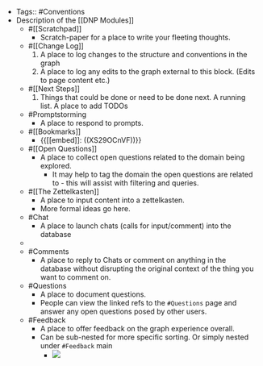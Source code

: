 - Tags:: #Conventions
- Description of the [[DNP Modules]]
    - #[[Scratchpad]]
        - Scratch-paper for a place to write your fleeting thoughts.
    - #[[Change Log]]
        1. A place to log changes to the structure and conventions in the graph 
        2. A place to log any edits to the graph external to this block. (Edits to page content etc.)
    - #[[Next Steps]]
        1. Things that could be done or need to be done next. A running list. A place to add TODOs
    - #Promptstorming
        - A place to respond to prompts.
    - #[[Bookmarks]]
        - {{[[embed]]: ((XS29OCnVF))}}
    - #[[Open Questions]]
        - A place to collect open questions related to the domain being explored.
            - It may help to tag the domain the open questions are related to - this will assist with filtering and queries.
    - #[[The Zettelkasten]]
        - A place to input content into a zettelkasten.
        - More formal ideas go here.
    - #Chat
        - A place to launch chats (calls for input/comment) into the database
    - 
    - #Comments
        - A place to reply to Chats or comment on anything in the database without disrupting the original context of the thing you want to comment on.
    - #Questions
        - A place to document questions. 
        - People can view the linked refs to the `#Questions` page and answer any open questions posed by other users.
    - #Feedback
        - A place to offer feedback on the graph experience overall.
        - Can be sub-nested for more specific sorting. Or simply nested under `#Feedback` main
            - ![](https://firebasestorage.googleapis.com/v0/b/firescript-577a2.appspot.com/o/imgs%2Fapp%2Fjoel-covid19%2FwaFt0kiwU4.png?alt=media&token=fe7b2bc4-0f39-45cd-909a-97b067dfc952)

